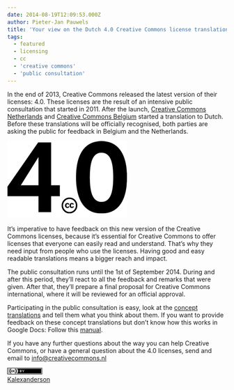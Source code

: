 ```yaml
---
date: 2014-08-19T12:09:53.000Z
author: Pieter-Jan Pauwels
title: 'Your view on the Dutch 4.0 Creative Commons license translations.'
tags:
  - featured
  - licensing
  - cc
  - 'creative commons'
  - 'public consultation'
---
```


In the end of 2013, Creative Commons released the latest version of their licenses: 4.0. These licenses are the result of an intensive public consultation that started in 2011. After the launch, [Creative Commons Netherlands](http://creativecommons.nl/) and [Creative Commons Belgium](http://www.creativecommons.be/) started a translation to Dutch. Before these translations will be officially recognised, both parties are asking the public for feedback in Belgium and the Netherlands.

![Creative Commons 4.0 logo](cc40-itshere-275-e1405956217303.png)

It’s imperative to have feedback on this new version of the Creative Commons licenses, because it’s essential for Creative Commons to offer licenses that everyone can easily read and understand. That’s why they need input from people who use the licenses. Having good and easy readable translations means a bigger reach and impact.

The public consultation runs until the 1st of September 2014. During and after this period, they’ll react to all the feedback and remarks that were given. After that, they’ll prepare a final proposal for Creative Commons international, where it will be reviewed for an official approval.

Participating in the public consultation is easy, look at the [concept translations](https://drive.google.com/folderview?id=0B097P2M8XP7vN09TaExTS2pCSDQ&usp=sharing) and tell them what you think about them. If you want to provide feedback on these concept translations but don’t know how this works in Google Docs: Follow this [manual](https://docs.google.com/document/d/1EFWPlA9sAAvv6fsJgaSrCQJ1YzvBL3ceDxLWT6wZygI/edit#heading=h.h1dwyad1t4x6).

If you have any further questions about the way you can help Creative Commons, or have a general question about the 4.0 licenses, send and email to info@creativecommons.nl

![Creative Commons Creative Commons Attribution 2.0 Generic License](80x15.png 'Creative Commons Creative Commons Attribution 2.0 Generic License')  
[Kalexanderson](https://www.flickr.com/people/kalexanderson/)
